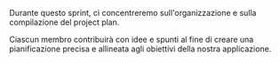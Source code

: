 Durante questo sprint, ci concentreremo sull'organizzazione e sulla compilazione del project plan. 

Ciascun membro contribuirà con idee e spunti al fine di creare una pianificazione precisa e allineata agli obiettivi della nostra applicazione.
